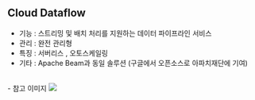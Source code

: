 ## Cloud Dataflow 
 - 기능 : 스트리밍 및 배치 처리를 지원하는 데이터 파이프라인 서비스 
 - 관리 : 완전 관리형
 - 특징 : 서버리스 , 오토스케일링
 - 기타 : Apache Beam과 동일 솔루션 (구글에서 오픈소스로 아파치재단에 기여)
 <br>
 - 참고 이미지
 <img src="https://cdn-images-1.medium.com/max/1800/1*Q8-53scjBEcge_XzexrU8g.png"/>


